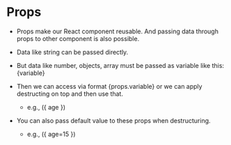 # Props

- Props make our React component reusable. And passing data through props to other component is also possible.

- Data like string can be passed directly.
- But data like number, objects, array must be passed as variable like this: {variable}
- Then we can access via format {props.variable} or we can apply destructing on top and then use that.
  - e.g., ({ age })
- You can also pass default value to these props when destructuring.
  - e.g., ({ age=15 })